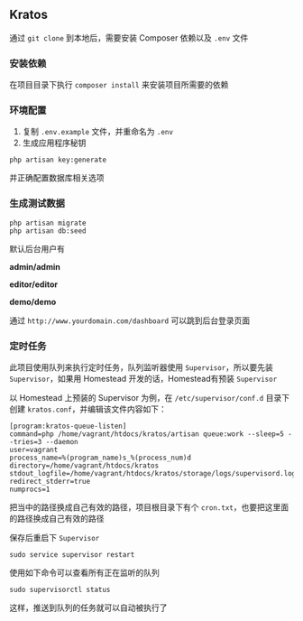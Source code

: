 ## Kratos

通过 `git clone` 到本地后，需要安装 Composer 依赖以及 `.env` 文件

### 安装依赖

在项目目录下执行 `composer install` 来安装项目所需要的依赖

### 环境配置

1. 复制 `.env.example` 文件，并重命名为 `.env`
2. 生成应用程序秘钥

```
php artisan key:generate
```

并正确配置数据库相关选项

### 生成测试数据

```
php artisan migrate
php artisan db:seed
```

默认后台用户有

**admin/admin**

**editor/editor**

**demo/demo**

通过 `http://www.yourdomain.com/dashboard` 可以跳到后台登录页面

### 定时任务

此项目使用队列来执行定时任务，队列监听器使用 `Supervisor`，所以要先装 `Supervisor`，如果用 Homestead 开发的话，Homestead有预装 `Supervisor`

以 Homestead 上预装的 Supervisor 为例，在 `/etc/supervisor/conf.d` 目录下创建 `kratos.conf`，并编辑该文件内容如下：

```
[program:kratos-queue-listen]
command=php /home/vagrant/htdocs/kratos/artisan queue:work --sleep=5 --tries=3 --daemon
user=vagrant
process_name=%(program_name)s_%(process_num)d
directory=/home/vagrant/htdocs/kratos
stdout_logfile=/home/vagrant/htdocs/kratos/storage/logs/supervisord.log
redirect_stderr=true
numprocs=1
```

把当中的路径换成自己有效的路径，项目根目录下有个 `cron.txt`，也要把这里面的路径换成自己有效的路径

保存后重启下 `Supervisor`

```
sudo service supervisor restart
```

使用如下命令可以查看所有正在监听的队列

```
sudo supervisorctl status
```

这样，推送到队列的任务就可以自动被执行了